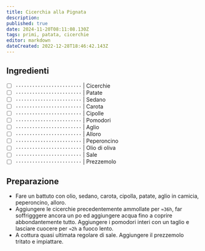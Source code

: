 ```yaml
---
title: Cicerchia alla Pignata
description: 
published: true
date: 2024-11-20T08:11:08.130Z
tags: primi, patata, cicerchie
editor: markdown
dateCreated: 2022-12-28T18:46:42.143Z
---
```


## Ingredienti

* [ ] `························` | Cicerchie
* [ ] `························` | Patate
* [ ] `························` | Sedano
* [ ] `························` | Carota
* [ ] `························` | Cipolle
* [ ] `························` | Pomodori
* [ ] `························` | Aglio
* [ ] `························` | Alloro
* [ ] `························` | Peperoncino
* [ ] `························` | Olio di oliva
* [ ] `························` | Sale
* [ ] `························` | Prezzemolo

## Preparazione

* Fare un battuto con olio, sedano, carota, cipolla, patate, aglio in camicia, peperoncino, alloro.
* Aggiungere le cicerchie precedentemente ammollate per `≈36h`, far soffrigggere ancora un po ed aggiungere acqua fino a coprire abbondantemente tutto. Aggiungere i pomodori interi con un taglio e lasciare cuocere per `≈2h` a fuoco lento.
* A cottura quasi ultimata regolare di sale. Aggiungere il prezzemolo tritato e impiattare.